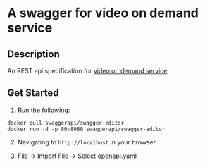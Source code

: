 # A swagger for video on demand service

## Description
An REST api specification for [video on demand service](https://github.com/ice48623/video_on_demand)

## Get Started

1) Run the following:

```
docker pull swaggerapi/swagger-editor
docker run -d -p 80:8080 swaggerapi/swagger-editor
```

2) Navigating to `http://localhost` in your browser.

3) File -> Import File -> Select openapi.yaml

